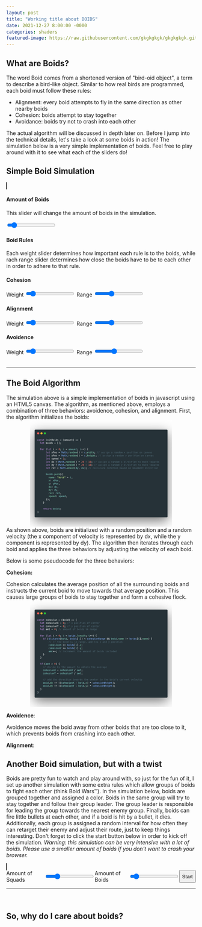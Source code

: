 ```yaml
---
layout: post
title: "Working title about BOIDS"
date: 2021-12-27 8:00:00 -0000
categories: shaders
featured-image: https://raw.githubusercontent.com/gkgkgkgk/gkgkgkgk.github.io/gh-pages/_posts/assets/nodesql/filter.png
---
```


## What are Boids?
The word Boid comes from a shortened version of "bird-oid object", a term to describe a bird-like object. Similar to how real birds are programmed, each boid must follow these rules:
* Alignment: every boid attempts to fly in the same direction as other nearby boids
* Cohesion: boids attempt to stay together
* Avoidance: boids try not to crash into each other

The actual algorithm will be discussed in depth later on. Before I jump into the technical details, let's take a look at some boids in action! The simulation below is a very simple implementation of boids. Feel free to play around with it to see what each of the sliders do!

## Simple Boid Simulation
<head>
    <link rel="stylesheet" href="styles.css">
</head>
<canvas id="myCanvas" width="500" height="500" style="border:1px solid #000000;">
</canvas>

<div>
    <h4>Amount of Boids</h4>
    <p>This slider will change the amount of boids in the simulation.</p>
    <div class='sliderContainer'>
        <input type="range" min="0" max="500" value="50" oninput="changeBoidAmount(this.value)" />
    </div>
</div>
<h4>Boid Rules</h4>
<p>Each weight slider determines how important each rule is to the boids, while rach range slider determines how close the boids have to be to each other in order to adhere to that rule.</p>
<div>
    <h4>Cohesion</h4>
    <div class='sliderContainer'>
        <span class='slider' id="cohesion">Weight</span>
        <input type="range" min="0" max="50" value="5" oninput="changeCohesionWeight(this.value)" />
        <span class='slider' id="cohesion">Range</span>
        <input type="range" min="1" max="750" value="250" oninput="changeCohesionRange(this.value)" />
    </div>
</div>

<div>
    <h4>Alignment</h4>
    <div class='sliderContainer'>
        <span class='slider'>Weight</span>
        <input type="range" min="0" max="50" value="5" oninput="changeAlignmentWeight(this.value)" />
        <span class='slider'>Range</span>
        <input type="range" min="1" max="750" value="250" oninput="changeAlignmentRange(this.value)" />
    </div>
</div>

<div>
    <h4>Avoidence</h4>
    <div class='sliderContainer'>
        <span class='slider'>Weight</span>
        <input type="range" min="0" max="500" value="50" oninput="changeAvoidenceWeight(this.value)" />
        <span class='slider'>Range</span>
        <input type="range" min="1" max="50" value="20" oninput="changeAvoidenceRange(this.value)" />
    </div>
</div>

<script>
    var c = document.getElementById("myCanvas");
    var ctx = c.getContext("2d");

    var mouse = {
        x: undefined,
        y: undefined
    };

    c.addEventListener("mousemove", function (e) {
        mouse.x = e.x;
        mouse.y = e.y;
        var rect = c.getBoundingClientRect();
        mouse.x -= rect.left;
        mouse.y -= rect.top;
    });

    let cohesionWeight = 0.0025;
    const changeCohesionWeight = (cohesion) => {
        cohesionWeight = cohesion / 1000;
    };

    let cohesionRange = 250;
    const changeCohesionRange = (cohesion) => {
        cohesionRange = cohesion;
    };

    let alignmentWeight = 0.026;
    const changeAlignmentWeight = (alignment) => {
        alignmentWeight = alignment / 1000;
    };

    let alignmentRange = 25;
    const changeAlignmentRange = (alignment) => {
        alignmentRange = alignment;
    };

    let avoidenceWeight = 0.104;
    const changeAvoidenceWeight = (avoidence) => {
        avoidenceWeight = avoidence / 1000;
    };

    let avoidenceRange = 5;
    const changeAvoidenceRange = (avoidence) => {
        avoidenceRange = avoidence;
    };

    let boidAmount = 100;
    const changeBoidAmount = (amt) => {
        boidAmount = amt;
    };

    const initBoids = (amount) => {
        let boids = [];
        for (let i = 0; i < amount; i++) {
            let xPos = Math.random() * c.width;
            let yPos = Math.random() * c.height;
            let speed = 1;
            let dx = Math.random() * 20 - 10;
            let dy = Math.random() * 20 - 10;
            let rot = Math.atan2(dy, dx);

            boids.push({
                name: "boid" + i,
                x: xPos,
                y: yPos,
                dx: dx,
                dy: dy,
                rot: rot,
                speed: speed,
                color: '#' + Math.floor(Math.random() * 16777215).toString(16)
            });
        }

        return boids;
    }

    const drawBoid = (boid) => {
        ctx.save();
        ctx.translate(boid.x, boid.y);
        ctx.rotate(Math.atan2(boid.dy, boid.dx));
        ctx.beginPath();
        ctx.moveTo(-2, 2);
        ctx.lineTo(-2, -2);
        ctx.lineTo(4, 0);

        ctx.closePath();
        ctx.stroke();
        ctx.fill();
        ctx.restore();
    }

    const distance = (boid1, boid2) => {
        return Math.sqrt(Math.pow(boid1.x - boid2.x, 2) + Math.pow(boid1.y - boid2.y, 2));
    }

    const cohesion = (boid) => {
        let cohesionX = 0;
        let cohesionY = 0;
        let amt = 0;

        for (let i = 0; i < boids.length; i++) {
            if (distance(boid, boids[i]) < cohesionRange && boid.name != boids[i].name) {
                cohesionX += boids[i].x;
                cohesionY += boids[i].y;
                amt++;
            }
        }

        if (amt > 0) {
            cohesionX = cohesionX / amt;
            cohesionY = cohesionY / amt;
            boid.dx += ((cohesionX - boid.x) * cohesionWeight);
            boid.dy += ((cohesionY - boid.y) * cohesionWeight);
        }
    }

    const avoidence = (boid) => {
        let avoidenceX = 0;
        let avoidenceY = 0;

        for (let i = 0; i < boids.length; i++) {
            if (distance(boid, boids[i]) < avoidenceRange && boid.name != boids[i].name) {
                avoidenceX += boid.x - boids[i].x;
                avoidenceY += boid.y - boids[i].y;

            }
        }

        boid.dx += avoidenceX * avoidenceWeight;
        boid.dy += avoidenceY * avoidenceWeight;
    }

    const alignment = (boid) => {
        let avgdx = 0;
        let avgdy = 0;
        let amt = 0;

        for (let i = 0; i < boids.length; i++) {
            if (distance(boid, boids[i]) < alignmentRange && boid.name != boids[i].name) {
                avgdx += boids[i].dx;
                avgdy += boids[i].dy;
                amt++;
            }
        }

        if (amt > 0) {
            avgdx = avgdx / amt;
            avgdy = avgdy / amt;
            boid.dx += ((avgdx - boid.dx) * alignmentWeight);
            boid.dy += ((avgdy - boid.dy) * alignmentWeight);
        }
    }

    const normalizeSpeed = (boid) => {
        let speed = Math.sqrt(Math.pow(boid.dx, 2) + Math.pow(boid.dy, 2));
        if (speed > boid.speed) {
            boid.dx *= boid.speed / speed;
            boid.dy *= boid.speed / speed;
        }
    }

    const dontLeave = (boid) => {
        const bounds = 5;

        if (boid.x < bounds) {
            boid.dx += 1;
        }
        else if (boid.x > c.width - bounds) {
            boid.dx -= 1;
        }

        if (boid.y < bounds) {
            boid.dy += 1;
        }
        else if (boid.y > c.height - bounds) {
            boid.dy -= 1;
        }
    }

    const avoidMouse = (boid) => {
        if (distance(boid, mouse) < 100) {
            boid.dx += (boid.x - mouse.x) * 0.025;
            boid.dy += (boid.y - mouse.y) * 0.025;
        }
    }

    const processBoid = (boid) => {
        cohesion(boid);
        avoidence(boid);
        alignment(boid);
        avoidMouse(boid);
        normalizeSpeed(boid);
        dontLeave(boid);

        boid.x += boid.dx;
        boid.y += boid.dy;
        boid.rot = rad2deg(Math.atan2(boid.dy, boid.dx));
    }

    const rad2deg = (rad) => {
        return rad * 180 / Math.PI;
    }

    const deg2rad = (deg) => {
        return deg * Math.PI / 180;
    }

    var boids = initBoids(500);

    const loop = () => {
        ctx.clearRect(0, 0, c.width, c.height);

        for (let i = 0; i < boidAmount; i++) {
            processBoid(boids[i]);
            drawBoid(boids[i]);
        }
        window.requestAnimationFrame(loop);
        console.log(cohesionWeight, alignmentWeight, avoidenceWeight);
    }

    window.requestAnimationFrame(loop);

</script>
<br>
<hr/>

## The Boid Algorithm
The simulation above is a simple implementation of boids in javascript using an HTML5 canvas. The algorithm, as mentioned above, employs a combination of three behaviors: avoidence, cohesion, and alignment. First, the algorithm initializes the boids:
<img src="https://raw.githubusercontent.com/gkgkgkgk/gkgkgkgk.github.io/gh-pages/_posts/assets/boids/initcode.png" width="75%" style="display: block; margin-left: auto; margin-right: auto; width: 75%;"/>
As shown above, boids are initialized with a random position and a random velocity (the x component of velocity is represented by dx, while the y component is represented by dy). The algorithm then iterates through each boid and applies the three behaviors by adjusting the velocity of each boid.

Below is some pseudocode for the three behaviors:

**Cohesion:**

Cohesion calculates the average position of all the surrounding boids and instructs the current boid to move towards that average position. This causes large groups of boids to stay together and form a cohesive flock.
<img src="https://raw.githubusercontent.com/gkgkgkgk/gkgkgkgk.github.io/gh-pages/_posts/assets/boids/cohesioncode.png" width="75%" style="display: block; margin-left: auto; margin-right: auto; width: 75%;"/>

**Avoidence**:

Avoidence moves the boid away from other boids that are too close to it, which prevents boids from crashing into each other. 

**Alignment**:
## Another Boid simulation, but with a twist
Boids are pretty fun to watch and play around with, so just for the fun of it, I set up another simulation with some extra rules which allow groups of boids to fight each other (think Boid Wars™). In the simulation below, boids are grouped together and assigned a color. Boids in the same group will try to stay together and follow their group leader. The group leader is responsible for leading the group towards the nearest enemy group. Finally, boids can fire little bullets at each other, and if a boid is hit by a bullet, it dies. Additionally, each group is assigned a random interval for how often they can retarget their enemy and adjust their route, just to keep things interesting. Don't forget to click the start button below in order to kick off the simulation. *Warning: this simulation can be very intensive with a lot of boids. Please use a smaller amount of boids if you don't want to crash your browser.*

<canvas id="myCanvas2" width="500" height="500" style="border:1px solid #000000;">
</canvas>
<div style="display: flex; align-content: space-between;">
    <span>Amount of Squads</span><input type="range" min="1" max="20" value="5"
        oninput="changeSquadAmount(this.value)" />
    <span>Amount of Boids</span>
    <input type="range" min="1" max="50" value="5" oninput="changeBoidAmountSquad(this.value)" />
    <button onclick="start()">Start</button>
</div>

<script>
    var c2 = document.getElementById("myCanvas2");
    var ctx2 = c2.getContext("2d");

    let cohesionWeightSquad = 0.005;
    let alignmentWeightSquad = 0.01;
    let avoidenceWeightSquad = 0.01;
    let avoidenceRangeSquad = 20;

    let squadAmount = 5;
    let boidAmountSquad = 5;

    let bullets = [];

    const changeSquadAmount = (a) => {
        squadAmount = a;
    };

    const changeBoidAmountSquad = (a) => {
        boidAmountSquad = a;
    };

    const initBoidSquadrons = (amountOfSquads, amountOfBoids) => {
        let squads = [];
        for (let i = 0; i < amountOfSquads; i++) {
            let boids = [];
            let color = '#' + Math.floor(Math.random() * 16777215).toString(16);
            let leaderSteps = Math.floor(Math.random() * 10);

            for (let j = 0; j < amountOfBoids; j++) {
                let xPos = Math.random() * c.width;
                let yPos = Math.random() * c.height;
                let speed = 2;
                let dx = Math.random() * 10;
                let dy = Math.random() * 10;
                let rot = Math.atan2(dy, dx);

                boids.push({
                    name: "boid" + i + ":" + j,
                    squad: "squad" + i,
                    x: xPos,
                    y: yPos,
                    dx: dx,
                    dy: dy,
                    rot: rot,
                    speed: speed,
                    color: color,
                    fireRate: 20 + Math.floor(Math.random() * 100),
                    fireCounter: Math.floor(Math.random() * 20),
                });
            }

            let nearestSquad = i - 1;
            if (i < 0) {
                nearestSquad = amountOfSquads;
            }

            squads.push({
                name: "squad" + i,
                boids: boids,
                nearestSquad: nearestSquad,
                leaderSteps: leaderSteps,
                currentSteps: 0,
                dead: false
            });
        }

        return squads;
    }

    const drawBoidSquad = (boid) => {
        ctx2.save();
        ctx2.translate(boid.x, boid.y);
        ctx2.rotate(Math.atan2(boid.dy, boid.dx));
        ctx2.fillStyle = boid.color;
        ctx2.strokeStyle = boid.color;
        ctx2.beginPath();
        ctx2.moveTo(-3, 3);
        ctx2.lineTo(-3, -3);
        ctx2.lineTo(5, 0);

        ctx2.closePath();
        ctx2.stroke();
        ctx2.fill();
        ctx2.restore();
    }

    const drawBullet = (bullet) => {
        ctx2.save();
        ctx2.translate(bullet.x, bullet.y);
        ctx2.fillStyle = bullet.color;
        ctx2.strokeStyle = bullet.color;
        ctx2.beginPath();
        ctx2.arc(0, 0, 2, 0, 2 * Math.PI);
        ctx2.stroke();
        ctx2.fill();
        ctx2.restore();
    }

    const cohesionSquad = (boid, boidLeader) => {
        let cohesionX = boidLeader.x;
        let cohesionY = boidLeader.y;

        boid.dx += ((cohesionX - boid.x) * cohesionWeight);
        boid.dy += ((cohesionY - boid.y) * cohesionWeight);
    }

    const avoidenceSquad = (boid, boids) => {
        let avoidenceX = 0;
        let avoidenceY = 0;

        for (let i = 0; i < boids.length; i++) {
            if (distance(boid, boids[i]) < avoidenceRange && boid.name != boids[i].name) {
                avoidenceX += boid.x - boids[i].x;
                avoidenceY += boid.y - boids[i].y;

            }
        }

        boid.dx += avoidenceX * avoidenceWeight;
        boid.dy += avoidenceY * avoidenceWeight;
    }

    const alignmentSquad = (boid, leader) => {
        let avgdx = leader.dx;
        let avgdy = leader.dy;

        boid.dx += ((avgdx - boid.dx) * alignmentWeight);
        boid.dy += ((avgdy - boid.dy) * alignmentWeight);
    }

    const normalizeSpeedSquad = (boid) => {
        let speed = Math.sqrt(Math.pow(boid.dx, 2) + Math.pow(boid.dy, 2));
        if (speed > boid.speed) {
            boid.dx *= boid.speed / speed;
            boid.dy *= boid.speed / speed;
        }
    }

    const dontLeaveSquad = (boid) => {
        const bounds = 100;

        if (boid.x < bounds) {
            boid.dx += 1;
        }
        else if (boid.x > c.width - bounds) {
            boid.dx -= 1;
        }

        if (boid.y < bounds) {
            boid.dy += 1;
        }
        else if (boid.y > c.height - bounds) {
            boid.dy -= 1;
        }
    }

    const fire = (boid) => {
        let bullet = {
            boid: boid,
            dx: boid.dx,
            dy: boid.dy,
            x: boid.x,
            y: boid.y,
            speed: 5,
            color: boid.color
        }

        let speed = Math.sqrt(Math.pow(bullet.dx, 2) + Math.pow(bullet.dy, 2));
        bullet.dx /= speed;
        bullet.dy /= speed;

        bullets.push(bullet);
    }

    const processBoidSquad = (boid, boids) => {
        cohesionSquad(boid, boids[0]);
        avoidenceSquad(boid, allBoids);
        alignmentSquad(boid, boids[0]);
        normalizeSpeedSquad(boid);
        dontLeaveSquad(boid);

        if (boid.fireCounter > boid.fireRate) {
            boid.fireCounter = 0;
            fire(boid);
        }
        else {
            boid.fireCounter++;
        }

        boid.x += boid.dx;
        boid.y += boid.dy;
        boid.rot = rad2deg(Math.atan2(boid.dy, boid.dx));
    }

    const processSquadLeader = (squad) => {
        squad.currentSteps++;
        if (squad.currentSteps > squad.leaderSteps) {
            let nearestSquad = 0;

            let nearestPos = {
                x: 10000,
                y: 10000
            };

            for (let i = 0; i < squads.length; i++) {
                if (squad.name != squads[i].name) {
                    let avgPosX = 0;
                    let avgPosY = 0;
                    let amt = 0;

                    for (let j = 0; j < squads[i].boids.length; j++) {
                        avgPosX += squads[i].boids[j].x;
                        avgPosY += squads[i].boids[j].y;
                        amt++;
                    }

                    avgPosX = avgPosX / amt;
                    avgPosY = avgPosY / amt;

                    if (distance({ x: avgPosX, y: avgPosY }, squad.boids[0]) < distance({ x: nearestPos.x, y: nearestPos.y }, squad.boids[0])) {
                        nearestPos = { x: avgPosX, y: avgPosY };
                        squad.nearestSquad = squads[i];
                    }
                }
            }

            squad.boids[0].dx += ((nearestPos.x - squad.boids[0].x) * cohesionWeight);
            squad.boids[0].dy += ((nearestPos.y - squad.boids[0].y) * cohesionWeight);
            squad.currentSteps = 0;
        }

        dontLeaveSquad(squad.boids[0]);
        normalizeSpeedSquad(squad.boids[0]);
        squad.boids[0].x += squad.boids[0].dx;
        squad.boids[0].y += squad.boids[0].dy;
    }

    const processBullet = (bullet, i) => {
        bullet.x += bullet.dx * bullet.speed;
        bullet.y += bullet.dy * bullet.speed;

        if (bullet.x > c.width || bullet.x < 0 || bullet.y > c.height || bullet.y < 0) {
            bullets.splice(i, 1);
        }

        for (let j = 0; j < squads.length; j++) {
            if (bullet.boid.squad != squads[j].name) {
                for (let k = 1; k < squads[j].boids.length; k++) {
                    if (distance(bullet, squads[j].boids[k]) < 3) {
                        bullets.splice(i, 1);
                        squads[j].boids.splice(k, 1);
                    }
                }
            }
        }
    }

    var squads = [];
    var allBoids = [];



    const start = () => {
        allBoids = [];
        squads = [];
        squads = initBoidSquadrons(squadAmount, boidAmount);
        for (let i = 0; i < squads.length; i++) {
            for (let j = 0; j < squads[i].boids.length; j++) {
                allBoids.push(squads[i].boids[j]);
            }
        }
    }

    const loopSquad = () => {
        ctx2.clearRect(0, 0, c.width, c.height);
        for (let i = 0; i < squads.length; i++) {
            if (!squads[i].dead) {
                processSquadLeader(squads[i]);
                drawBoidSquad(squads[i].boids[0]);
                if (squads[i].boids.length == 1) {
                    squads[i].dead = true;
                }
                for (let j = 1; j < squads[i].boids.length; j++) {
                    if (squads[i].boids[j]) {
                        processBoidSquad(squads[i].boids[j], squads[i].boids);
                        drawBoidSquad(squads[i].boids[j]);
                    }
                }
            }
        }

        for (let i = 0; i < bullets.length; i++) {
            if (bullets[i]) {
                drawBullet(bullets[i]);
                processBullet(bullets[i], i);
            }
        }

        window.requestAnimationFrame(loopSquad);
    }

    window.requestAnimationFrame(loopSquad);

</script>
<hr/>
<br>

## So, why do I care about boids?